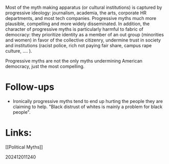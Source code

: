Most of the myth making apparatus (or cultural institutions) is captured by progressive ideology: journalism, academia, the arts, corporate HR departments, and most tech companies. Progressive myths much more plausible, compelling and more widely disseminated.  In addition, the character of progressive myths is particularly harmful to fabric of democracy: they prioritize identity as a member of an out group (minorities and women) in favor of the collective citizenry, undermine trust in society and institutions (racist police, rich not paying fair share, campus rape culture, .... ). 

Progressive myths are not the only myths undermining American democracy, just the most compelling. 



# Follow-ups

- Ironically progressive myths tend to end up hurting the people they are claiming to help.
"Black distrust of whites is mainly a problem for black people".

# Links: 
[[Political Myths]]


202412011240
